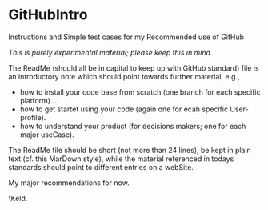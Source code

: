 # GitHubIntro
Instructions and Simple test cases for my Recommended use of GitHub

*This is purely experimental material; please keep this in mind.*

The ReadMe (should all be in capital to keep up with GitHub standard) file is an introductory note which should point towards further material, e.g.,
- how to install your code base from scratch (one branch for each specific platform) ...
- how to get startet using your code (again one for ecah specific User-profile).
- how to understand your product (for decisions makers; one for each major useCase).

The ReadMe file should be short (not more than 24 lines), be kept in plain text (cf. this MarDown style), while the material referenced in todays standards should point to different entries on a webSite.

My major recommendations for now.

\Keld.
